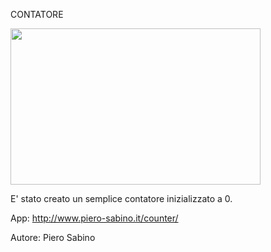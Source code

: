 CONTATORE

<img src="https://i.ibb.co/KhP8Kwz/counter.png" height="250px" width="400px">

E' stato creato un semplice contatore inizializzato a 0.

App: http://www.piero-sabino.it/counter/

Autore: Piero Sabino